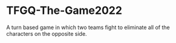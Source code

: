 # TFGQ-The-Game2022
A turn based game in which two teams fight to eliminate all of the characters on the opposite side.
